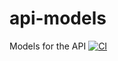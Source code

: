 # api-models
Models for the API
[![CI](https://github.com/GeoGameOrg/api-models/actions/workflows/ci.yml/badge.svg)](https://github.com/GeoGameOrg/api-models/actions/workflows/ci.yml)
